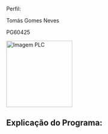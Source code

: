 Perfil:

Tomás Gomes Neves

PG60425


<img src="./ImagemPLC_copy.jpg" alt="Imagem PLC" width="175">

## **Explicação do Programa:**
